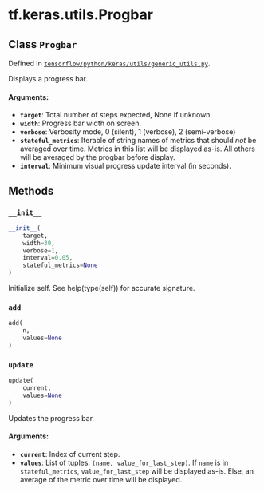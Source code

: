 <div itemscope itemtype="http://developers.google.com/ReferenceObject">
<meta itemprop="name" content="tf.keras.utils.Progbar" />
<meta itemprop="property" content="__init__"/>
<meta itemprop="property" content="add"/>
<meta itemprop="property" content="update"/>
</div>

# tf.keras.utils.Progbar

## Class `Progbar`





Defined in [`tensorflow/python/keras/utils/generic_utils.py`](https://www.tensorflow.org/code/tensorflow/python/keras/utils/generic_utils.py).

Displays a progress bar.

#### Arguments:

* <b>`target`</b>: Total number of steps expected, None if unknown.
* <b>`width`</b>: Progress bar width on screen.
* <b>`verbose`</b>: Verbosity mode, 0 (silent), 1 (verbose), 2 (semi-verbose)
* <b>`stateful_metrics`</b>: Iterable of string names of metrics that
        should *not* be averaged over time. Metrics in this list
        will be displayed as-is. All others will be averaged
        by the progbar before display.
* <b>`interval`</b>: Minimum visual progress update interval (in seconds).

## Methods

<h3 id="__init__"><code>__init__</code></h3>

``` python
__init__(
    target,
    width=30,
    verbose=1,
    interval=0.05,
    stateful_metrics=None
)
```

Initialize self.  See help(type(self)) for accurate signature.

<h3 id="add"><code>add</code></h3>

``` python
add(
    n,
    values=None
)
```



<h3 id="update"><code>update</code></h3>

``` python
update(
    current,
    values=None
)
```

Updates the progress bar.

#### Arguments:

* <b>`current`</b>: Index of current step.
* <b>`values`</b>: List of tuples:
        `(name, value_for_last_step)`.
        If `name` is in `stateful_metrics`,
        `value_for_last_step` will be displayed as-is.
        Else, an average of the metric over time will be displayed.



